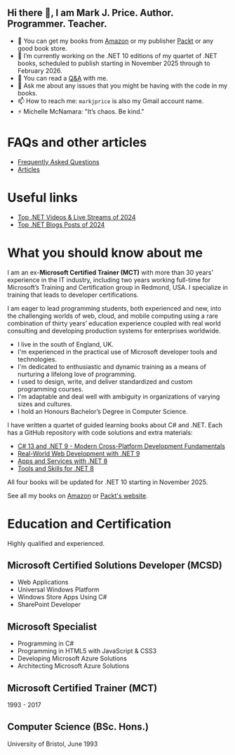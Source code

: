 ## Hi there 👋, I am Mark J. Price. Author. Programmer. Teacher.

- 📖 You can get my books from [Amazon](https://www.amazon.com/Mark-J-Price/e/B071DW3QGN/) or my publisher [Packt](https://subscription.packtpub.com/search?query=mark+j.+price) or any good book store.
- 🤔 I’m currently working on the .NET 10 editions of my quartet of .NET books, scheduled to publish starting in November 2025 through to February 2026.
- 🌱 You can read a [Q&A](q-and-a.md) with me.
- 💬 Ask me about any issues that you might be having with the code in my books.
- 📫 How to reach me: `markjprice` is also my Gmail account name.
- ⚡ Michelle McNamara: "It’s chaos. Be kind."

# FAQs and other articles
- [Frequently Asked Questions](FAQs.md)
- [Articles](articles/README.md)

# Useful links
- [Top .NET Videos & Live Streams of 2024](https://devblogs.microsoft.com/dotnet/top-dotnet-videos-live-streams-of-2024/)
- [Top .NET Blogs Posts of 2024](https://devblogs.microsoft.com/dotnet/top-dotnet-blogs-posts-of-2024/)

# What you should know about me

I am an ex-**Microsoft Certified Trainer (MCT)** with more than 30 years’ experience in the IT industry, including two years working full-time for Microsoft’s Training and Certification group in Redmond, USA. I specialize in training that leads to developer certifications.

I am eager to lead programming students, both experienced and new, into the challenging worlds of web, cloud, and mobile computing using a rare combination of thirty years’ education experience coupled with real world consulting and developing production systems for enterprises worldwide.

- I live in the south of England, UK.
- I'm experienced in the practical use of Microsoft developer tools and technologies.
- I'm dedicated to enthusiastic and dynamic training as a means of nurturing a lifelong love of programming.
- I used to design, write, and deliver standardized and custom programming courses.
- I'm adaptable and deal well with ambiguity in organizations of varying sizes and cultures.
- I hold an Honours Bachelor’s Degree in Computer Science.

I have written a quartet of guided learning books about C# and .NET. Each has a GitHub repository with code solutions and extra materials:
- [C# 13 and .NET 9 - Modern Cross-Platform Development Fundamentals](https://github.com/markjprice/cs13net9/blob/main/README.md)
- [Real-World Web Development with .NET 9](https://github.com/markjprice/web-dev-net9/blob/main/README.md)
- [Apps and Services with .NET 8](https://github.com/markjprice/apps-services-net8/blob/main/README.md)
- [Tools and Skills for .NET 8](https://github.com/markjprice/tools-skills-net8/blob/main/README.md)

All four books will be updated for .NET 10 starting in November 2025.

See all my books on [Amazon](https://www.amazon.com/Mark-J-Price/e/B071DW3QGN/) or 
[Packt's website](https://subscription.packtpub.com/search?query=mark+j.+price).

# Education and Certification

Highly qualified and experienced.

## Microsoft Certified Solutions Developer (MCSD)
- Web Applications
- Universal Windows Platform
- Windows Store Apps Using C#
- SharePoint Developer

## Microsoft Specialist
- Programming in C#
- Programming in HTML5 with JavaScript & CSS3
- Developing Microsoft Azure Solutions
- Architecting Microsoft Azure Solutions

## Microsoft Certified Trainer (MCT)
1993 - 2017

## Computer Science (BSc. Hons.)
University of Bristol, June 1993
